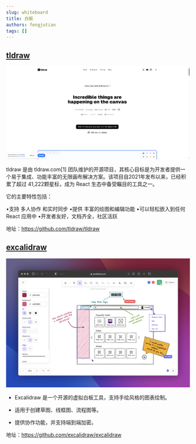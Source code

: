 ```yaml
---
slug: whiteboard
title: 白板
authors: fengjutian
tags: []
---
```


## [tldraw](https://github.com/tldraw/tldraw)

![alt text](./static/tldraw.png)

tldraw 是由 tldraw.com[1] 团队维护的开源项目，其核心目标是为开发者提供一个易于集成、功能丰富的无限画布解决方案。该项目自2021年发布以来，已经积累了超过 41,222颗星标，成为 React 生态中备受瞩目的工具之一。

它的主要特性包括：

•支持 多人协作 和实时同步
•提供 丰富的绘图和编辑功能
•可以轻松嵌入到任何 React 应用中
•开发者友好，文档齐全，社区活跃

地址：https://github.com/tldraw/tldraw

## [excalidraw](https://github.com/excalidraw/excalidraw)

![alt text](./static/excalidraw.png)

- Excalidraw 是一个开源的虚拟白板工具，支持手绘风格的图表绘制。

- 适用于创建草图、线框图、流程图等。

- 提供协作功能，并支持端到端加密。

地址：https://github.com/excalidraw/excalidraw